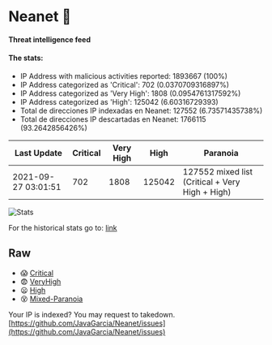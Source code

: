 # Neanet :hocho:
#### Threat intelligence feed
#### The stats:

- IP Address with malicious activities reported: 1893667 (100%)
- IP Address categorized as 'Critical':  702 (0.0370709316897%)
- IP Address categorized as 'Very High':  1808 (0.0954761317592%)
- IP Address categorized as 'High':  125042 (6.60316729393)
- Total de direcciones IP indexadas en Neanet:  127552 (6.73571435738%)
- Total de direcciones IP descartadas en Neanet:  1766115 (93.2642856426%)

| Last Update | Critical | Very High | High | Paranoia |
| --- | --- | --- | --- | --- |
| 2021-09-27 03:01:51 | 702 | 1808 | 125042 | 127552 mixed list (Critical + Very High + High)|

![Stats](https://docs.google.com/spreadsheets/d/e/2PACX-1vSnaNMIXVabIpDJjufMlzH7poXnshF3mgd8Is1g9ytUEzVsP5my4Trn8f-xkoLLQ38xpL3HtmUexLo6/pubchart?oid=501124687&format=image)

For the historical stats go to: [link](/stats.csv)
## Raw
- :scream: [Critical](https://raw.githubusercontent.com/JavaGarcia/Neanet/master/blacklists/neanet_critical.txt)
- :fearful: [VeryHigh](https://raw.githubusercontent.com/JavaGarcia/Neanet/master/blacklists/neanet_veryHigh.txtt)
- :frowning: [High](https://raw.githubusercontent.com/JavaGarcia/Neanet/master/blacklists/neanet_high.txt)
- :dizzy_face: [Mixed-Paranoia](https://raw.githubusercontent.com/JavaGarcia/Neanet/master/blacklists/neanet_all.txt)


Your IP is indexed? You may request to takedown. [https://github.com/JavaGarcia/Neanet/issues](https://github.com/JavaGarcia/Neanet/issues)



























































































































































































































































































































































































































































































































































































































































































































































































































































































































































































































































































































































































































































































































































































































































































































































































































































































































































































































































































































































































































































































































































































































































































































































































































































































































































































































































































































































































































































































































































































































































































































































































































































































































































































































































































































































































































































































































































































































































































































































































































































































































































































































































































































































































































































































































































































































































































































































































































































































































































































































































































































































































































































































































































































































































































































































































































































































































































































































































































































































































































































































































































































































































































































































































































































































































































































































































































































































































































































































































































































































































































































































































































































































































































































































































































































































































































































































































































































































































































































































































































































































































































































































































































































































































































































































































































































































































































































































































































































































































































































































































































































































































































































